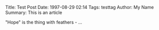 Title: Test Post
Date: 1997-08-29 02:14
Tags: testtag
Author: My Name
Summary: This is an article

"Hope" is the thing with feathers -
...
